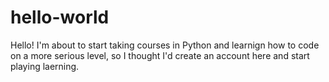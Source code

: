 # hello-world


Hello! I'm about to start taking courses  in Python and learnign how to code on a more serious level, so I thought I'd create an account here and start playing laerning.
